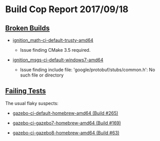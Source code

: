 # Build Cop Report 2017/09/18 #

## [Broken Builds](https://build.osrfoundation.org/view/main/view/BuildCopFail/) ##

* [ignition_math-ci-default-trusty-amd64](https://build.osrfoundation.org/view/main/view/BuildCopFail/job/ignition_math-ci-default-trusty-amd64/62/)
    * Issue finding CMake 3.5 required.

* [ignition_msgs-ci-default-windows7-amd64](https://build.osrfoundation.org/view/main/view/BuildCopFail/job/ignition_msgs-ci-default-windows7-amd64/84)
    * Issue finding include file: 'google/protobuf/stubs/common.h': No such file or directory

## [Failing Tests](https://build.osrfoundation.org/view/main/view/BuildCopTests/) ##

The usual flaky suspects:

* [gazebo-ci-default-homebrew-amd64 (Build #265)](https://build.osrfoundation.org/view/main/view/BuildCopTests/job/gazebo-ci-default-homebrew-amd64/)
    
* [gazebo-ci-gazebo7-homebrew-amd64 (Build #169)](https://build.osrfoundation.org/view/main/view/BuildCopTests/job/gazebo-ci-gazebo7-homebrew-amd64/)

* [gazebo-ci-gazebo8-homebrew-amd64 (Build #63)](https://build.osrfoundation.org/view/main/view/BuildCopTests/job/gazebo-ci-gazebo8-homebrew-amd64/)